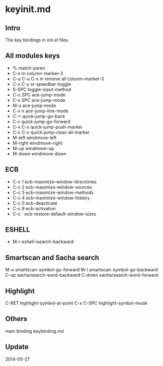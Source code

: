 keyinit.md
=============

## Intro
The key bindings in init.el files.

## All modules keys
* %               match-paren
* C-x m           column-marker-3
* C-u C-u C-x m   remove all column-marker-3
* C-x C-y         sr-speedbar-toggle
* S-SPC           toggle-input-method
* C-c SPC         ace-jump-mode
* C-x SPC         ace-jump-mode
* M-z             ace-jump-mode
* C-x n           ace-jump-line-mode
* C-<             quick-jump-go-back
* C->             quick-jump-go-forward
* C-x C-x         quick-jump-push-marker
* C-c C-c         quick-jump-clear-all-marker
* M-left          windmove-left
* M-right         windmove-right
* M-up            windmove-up
* M-down          windmove-down

## ECB
* C-c 1           ecb-maximize-window-directories
* C-c 2           ecb-maximize-window-sources
* C-c 3           ecb-maximize-window-methods
* C-c 4           ecb-maximize-window-history
* C-c 0           ecb-deactivate
* C-c 9           ecb-activation
* C-c `           ecb-restore-default-window-sizes

## ESHELL
* M-r             eshell-isearch-backward

## Smartscan and Sacha search
M-o              smartscan-symbol-go-forward
M-l              smartscan-symbol-go-backward
C-up             sacha/search-word-backward
C-down           sacha/search-word-forward

## Highlight
C-RET            highlight-symbol-at-point
C-x C-SPC        highlight-symbol-mode

## Others
main binding keybinding.md

## Update
2014-05-27
